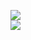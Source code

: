 [![](https://img.shields.io/badge/Made%20With-Github%20Spray-lightgrey.svg?style=for-the-badge&logo=github)](https://github.com/Annihil/github-spray#29349)  
[![](https://i.imgur.com/2DrTn0Z.gif)](https://github.com/Annihil/github-spray)